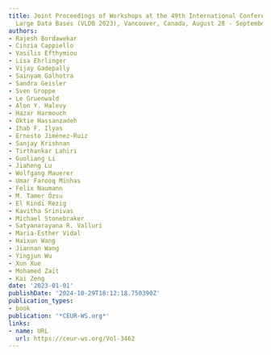 ```yaml
---
title: Joint Proceedings of Workshops at the 49th International Conference on Very
  Large Data Bases (VLDB 2023), Vancouver, Canada, August 28 - September 1, 2023
authors:
- Rajesh Bordawekar
- Cinzia Cappiello
- Vasilis Efthymiou
- Lisa Ehrlinger
- Vijay Gadepally
- Sainyam Galhotra
- Sandra Geisler
- Sven Groppe
- Le Gruenwald
- Alon Y. Halevy
- Hazar Harmouch
- Oktie Hassanzadeh
- Ihab F. Ilyas
- Ernesto Jiménez-Ruiz
- Sanjay Krishnan
- Tirthankar Lahiri
- Guoliang Li
- Jiaheng Lu
- Wolfgang Mauerer
- Umar Farooq Minhas
- Felix Naumann
- M. Tamer Özsu
- El Kindi Rezig
- Kavitha Srinivas
- Michael Stonebraker
- Satyanarayana R. Valluri
- Maria-Esther Vidal
- Haixun Wang
- Jiannan Wang
- Yingjun Wu
- Xun Xue
- Mohamed Zaït
- Kai Zeng
date: '2023-01-01'
publishDate: '2024-10-29T18:12:18.750390Z'
publication_types:
- book
publication: '*CEUR-WS.org*'
links:
- name: URL
  url: https://ceur-ws.org/Vol-3462
---
```

